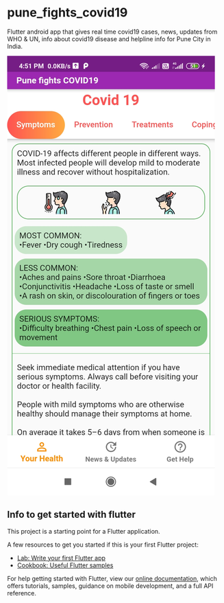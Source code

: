 # pune_fights_covid19

Flutter android app that gives real time covid19 cases, news, updates from WHO & UN, info about covid19 disease and helpline info for Pune City in India.

<img src="screenshots/Screenshot_2020-10-20-16-51-10-848_com.example.pune_fights_covid19.jpg">



## Info to get started with flutter 

This project is a starting point for a Flutter application.

A few resources to get you started if this is your first Flutter project:

- [Lab: Write your first Flutter app](https://flutter.dev/docs/get-started/codelab)
- [Cookbook: Useful Flutter samples](https://flutter.dev/docs/cookbook)

For help getting started with Flutter, view our
[online documentation](https://flutter.dev/docs), which offers tutorials,
samples, guidance on mobile development, and a full API reference.
